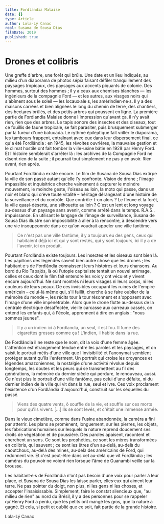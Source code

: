```yaml
---
title: Fordlandia Malaise
date: {}
type: Article
author: Lola-Lý Canac
real: Susana de Sousa Dias
filmDate: 2019
published: true
---
```


# Drones et colibris

Une greffe d'arbre, une forêt qui brûle. Une date et un lieu indiqués, au milieu d'un diaporama de photos sépia faisant défiler tranquillement des paysages tropicaux, des paysages aux accents piquants de colonie. Des hommes, surtout des hommes&nbsp;; il y a ceux aux chemises blanches &mdash;&nbsp;les ingénieurs de la compagnie Ford&nbsp;&mdash; et les autres, aux visages noirs qui s'abîment sous le soleil &mdash;&nbsp;les locaux·ale·s, les amérindien·ne·s. Il y a des maisons carrées et bien alignées le long du chemin de terre, des chantiers, des hectares brûlés, et des petits arbres qui poussent en ligne. La première partie de Fordlandia Malaise donne l'impression qu'avant ça, il n'y avait rien, rien que des arbres. Le tapis sonore des insectes et des oiseaux, tout ce fouillis de faune tropicale, se fait parasiter, puis brusquement submerger par la fureur d'une batucada. Le rythme épileptique fait vriller le diaporama, les tambours frappent, entraînant avec eux dans leur dispersement final, ce qu'a été Fordlândia : en 1945, les révoltes ouvrières, la mauvaise gestion et le climat hostile ont fait tomber la ville-usine bâtie en 1928 par Henry Ford. Et l'histoire semblerait s'arrêter là&nbsp;: les archives de la Compagnie Ford ne disent rien de la suite&nbsp;; il pourrait tout simplement ne pas y en avoir. Rien avant, rien après. 

Pourtant Fordlândia existe encore. Le film de Susana de Sousa Dias extirpe la ville de son passé autant qu'elle l'y confronte. Vision de drone ; l'image impassible et inquisitrice cherche vainement à capturer le moindre mouvement, le moindre geste, l'oiseau au loin, la moto qui passe, dans un noir et blanc qui crève toute vitalité – héritage dérangeant d'une histoire de la surveillance et du contrôle. Que contrôle-t-on alors ? Le fleuve et la forêt, la ville quasi-déserte, une silhouette au loin ? C'est un lent et long voyage au-dessus d'un paysage sans avenir, comme arrêté dans le temps. R.A.S., impuissance. En utilisant le langage de l'image de surveillance, Susana de Sousa Dias illustre son impossibilité à aller à la rencontre, à descendre vers une vie insoupçonnée dans ce qu'on voudrait appeler une ville fantôme.

>Ce n'est pas une ville fantôme, il y a toujours eu des gens, ceux qui habitaient déjà ici et qui y sont restés, qui y sont toujours, ici il y a de l'avenir, ici on produit. 

Pourtant Fordlândia existe toujours. Les insectes et les oiseaux sont bien là. Les papillons des légendes savent bien autre chose que les drones ; les habitant·e·s de Fordlândia connaissent leurs histoires et leurs chansons. Au bord du Rio Tapajós, là où l'utopie capitaliste tentait un nouvel arrimage, celles et ceux dont le film fait entendre les voix y ont vécu et y vivent encore aujourd'hui. Ne sont montrés ni leurs visages ni leurs corps, ni les couleurs de leurs peaux. De ces invisibles occupant les ruines de l'empire américain – celui-là même qui, s'il faillit, cherche à se faire oublier de la mémoire du monde –, les récits tour à tour résonnent et s'opposent avec l'image d'une ville impénétrable. Alors que le drone flotte au-dessus de la centrale électrique désaffectée, vieille carcasse aux carreaux cassés, on entend les enfants qui, à l'école, apprennent à dire en anglais : "nous sommes jeunes". 

>Il y a un indien ici à Fordlandia, un seul, il est fou. Il fume des cigarettes grosses comme ça ! L'indien, il habite dans la rue. 

De Fordlândia il ne reste que le nom, dit la voix d'une femme âgée. L'attention est étrangement tendue entre les paroles et les paysages, et on saisit le portrait métis d'une ville que l'invisibilité et l'anonymat semblent protéger autant qu'ils l'enferment. Un portrait qui croise les croyances et légendes amazoniennes, la nostalgie d'une activité révolue depuis longtemps, les doutes et les peurs qui se transmettent au fil des générations, la mémoire du dernier siècle qui perdure, le renouveau, aussi. Ce n'est plus le portrait d'une ville fantôme, pas celui d'une défaite, ni du dernier indien de la ville qui vit dans la rue, seul et ivre. Ces voix proclament l'existence d'un Fordlândia d'aujourd'hui, construit sur les séquelles du passé. 

>Viens des quatre vents, ô souffle de la vie, et souffle sur ces morts pour qu'ils vivent. [...] Ils se sont levés, et c'était une immense armée. 

Dans le vieux cimetière, comme dans l'usine abandonnée, la caméra a fini par atterrir. Les plans se promènent, longuement, sur les pierres, les objets, les fabrications humaines sur lesquels la nature reprend doucement ses droits de végétation et de poussière. Des paroles apaisent, racontent et cherchent un sens. Ce sont les prophéties, ce sont les mères transformées en colibris, qui sauvent ; ce sont les êtres d'un au-delà, au-delà du caoutchouc, au-delà des mines, au-delà des américains de Ford, qui redonnent vie. Et c'est peut-être dans cet au-delà que vit Fordlândia ; les caméras du pouvoir ne voient rien lorsque l'âme de Guanambi veille sur la brousse.

Les habitant·e·s de Fordlândia n'ont pas besoin d'une voix pour parler à leur place, et Susana de Sousa Dias les laisse parler, elles·eux qui aiment leur terre. Ne pas pointer du doigt, non plus, ni les gens ni les choses, et accepter l'insaisissable. Simplement, faire le constat silencieux que, "au milieu de rien" au nord du Brésil, il y a des personnes pour se rappeler qu'Henry Ford a perdu, que les petits ont mangé les gros, que la nature a gagné. Et cela, si petit et oublié que ce soit, fait partie de la grande histoire. 

Lola-Lý Canac
